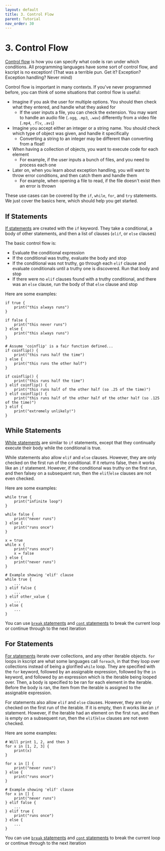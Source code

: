 ```yaml
---
layout: default
title: 3. Control Flow
parent: Tutorial
nav_order: 30
---
```


# 3. Control Flow

[Control flow](https://en.wikipedia.org/wiki/Control_flow) is how you can specify what code is ran under which conditions. All programming languages have some sort of control flow, and kscript is no exception! (That was a terrible pun. Get it? Exception? Exception handling? Never mind)

Control flow is important in many contexts. If you've never programmed before, you can think of some situations that control flow is useful:

  * Imagine if you ask the user for multiple options. You should then check what they entered, and handle what they asked for
    * If the user inputs a file, you can check the extension. You may want to handle an audio file (`.ogg`, `.mp3`, `.wav`) differently from a video file (`.mp4`, `.flv`, `.avi`)
  * Imagine you accept either an integer or a string name. You should check which type of object was given, and handle it specifically
    * Converting a string to an integer may be different than converting from a float!
  * When having a collection of objects, you want to execute code for each element
    * For example, if the user inputs a bunch of files, and you need to process each one
  * Later on, when you learn about exception handling, you will want to throw error conditions, and then catch them and handle them
    * For example, when opening a file to read, if the file doesn't exist then an error is thrown

These use cases can be covered by the `if`, `while`, `for`, and `try` statements. We just cover the basics here, which should help you get started.

## If Statements

[If statements](https://docs.kscript.org/#If_Statement) are created with the `if` keyword. They take a conditional, a body of other statements, and then a list of clauses (`elif`, or `else` clauses)

The basic control flow is:

  * Evaluate the conditional expression
  * If the conditional was truthy, evaluate the body and stop
  * If the conditional was not truthy, go through each `elif` clause and evaluate conditionals until a truthy one is discovered. Run that body and stop
  * If there were no `elif` clauses found with a truthy conditional, and there was an `else` clause, run the body of that `else` clause and stop


Here are some examples:

```ks
if true {
    print("this always runs")
}

if false {
    print("this never runs")
} else {
    print("this always runs")
}

# Assume 'coinflip' is a fair function defined...
if coinflip() {
    print("this runs half the time")
} else {
    print("this runs the other half")
}

if coinflip() {
    print("this runs half the time")
} elif coinflip() {
    print("this runs half of the other half (so .25 of the time)")
} elif coinflip() {
    print("this runs half of the other half of the other half (so .125 of the time)")
} elif {
    print("extremely unlikely!")
}

```


## While Statements

[While statements](https://docs.kscript.org/#While_Statement) are similar to `if` statements, except that they continually execute their body while the conditional is true.

While statements also allow `elif` and `else` clauses. However, they are only checked on the first run of the conditional. If it returns false, then it works like an `if` statement. However, if the conditional was truthy on the first run, and then falsey on a subsequent run, then the `elif`/`else` clauses are not even checked.


Here are some examples:

```ks
while true {
    print("infinite loop")
}

while false {
    print("never runs")
} else {
    print("runs once")
}

x = true
while x {
    print("runs once")
    x = false
} else {
    print("never runs")
}

# Example showing 'elif' clause
while true {
    ...
} elif false {
    ...
} elif other_value {
    ...
} else {
    ...
}

```

You can use [`break` statements](https://docs.kscript.org/#Break_Statement) and [`cont` statements](https://docs.kscript.org/#Cont_Statement) to break the current loop or continue through to the next iteration

## For Statements

[For statements](https://docs.kscript.org/#For_Statement) iterate over collections, and any other iterable objects. `for` loops in kscript are what some languages call `foreach`, in that they loop over collections instead of being a glorified `while` loop. They are specified with the `for` keyword, followed by an assignable expression, followed by the `in` keyword, and followed by an expression which is the iterable being looped over. Then, a body is specified to be ran for each element in the iterable. Before the body is ran, the item from the iterable is assigned to the assignable expression.


For statements also allow `elif` and `else` clauses. However, they are only checked on the first run of the iterable. If it is empty, then it works like an `if` statement. However, if the iterable had an element on the first run, and then is empty on a subsequent run, then the `elif`/`else` clauses are not even checked.


Here are some examples:

```ks
# Will print 1, 2, and then 3
for x in [1, 2, 3] {
    print(x)
}

for x in [] {
    print("never runs")
} else {
    print("runs once")
}

# Example showing 'elif' clause
for x in [] {
    print("never runs")
} elif false {
    ...
} elif true {
    print("runs once")
} else {
    ...
}

```

You can use [`break` statements](https://docs.kscript.org/#Break_Statement) and [`cont` statements](https://docs.kscript.org/#Cont_Statement) to break the current loop or continue through to the next iteration

